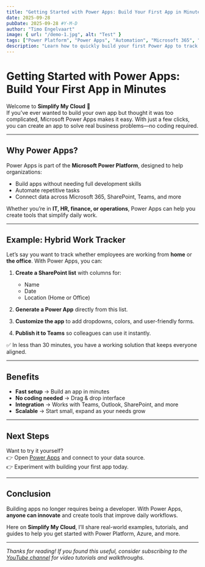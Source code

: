 ```yaml
---
title: "Getting Started with Power Apps: Build Your First App in Minutes"
date: 2025-09-28
pubDate: 2025-09-28 #Y-M-D
author: "Timo Engelvaart"
image: { url: "/demo-1.jpg", alt: "Test" }
tags: ["Power Platform", "Power Apps", "Automation", "Microsoft 365", "Simplify My Cloud"]
description: "Learn how to quickly build your first Power App to track hybrid work, automate tasks, and make your daily workflow smarter."
---
```


# Getting Started with Power Apps: Build Your First App in Minutes

Welcome to **Simplify My Cloud** 👋  
If you’ve ever wanted to build your own app but thought it was too complicated, Microsoft Power Apps makes it easy. With just a few clicks, you can create an app to solve real business problems—no coding required.

---

## Why Power Apps?

Power Apps is part of the **Microsoft Power Platform**, designed to help organizations:
- Build apps without needing full development skills
- Automate repetitive tasks
- Connect data across Microsoft 365, SharePoint, Teams, and more

Whether you’re in **IT, HR, finance, or operations**, Power Apps can help you create tools that simplify daily work.

---

## Example: Hybrid Work Tracker

Let’s say you want to track whether employees are working from **home** or **the office**. With Power Apps, you can:

1. **Create a SharePoint list** with columns for:
   - Name
   - Date
   - Location (Home or Office)

2. **Generate a Power App** directly from this list.
3. **Customize the app** to add dropdowns, colors, and user-friendly forms.
4. **Publish it to Teams** so colleagues can use it instantly.

✅ In less than 30 minutes, you have a working solution that keeps everyone aligned.

---

## Benefits

- **Fast setup** → Build an app in minutes  
- **No coding needed** → Drag & drop interface  
- **Integration** → Works with Teams, Outlook, SharePoint, and more  
- **Scalable** → Start small, expand as your needs grow  

---

## Next Steps

Want to try it yourself?  
👉 Open [Power Apps](https://make.powerapps.com) and connect to your data source.  
👉 Experiment with building your first app today.  

---

## Conclusion

Building apps no longer requires being a developer. With Power Apps, **anyone can innovate** and create tools that improve daily workflows.  

Here on **Simplify My Cloud**, I’ll share real-world examples, tutorials, and guides to help you get started with Power Platform, Azure, and more.

---

*Thanks for reading! If you found this useful, consider subscribing to the [YouTube channel](https://www.youtube.com/@simplifymycloud) for video tutorials and walkthroughs.*

